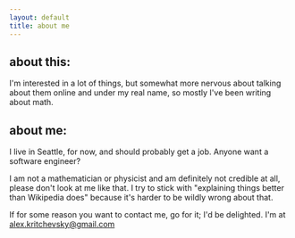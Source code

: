 ```yaml
---
layout: default
title: about me
---
```


## about this:

I'm interested in a lot of things, but somewhat more nervous about talking about them online and under my real name, so mostly I've been writing about math.

## about me:

I live in Seattle, for now, and should probably get a job. Anyone want a software engineer?

I am not a mathematician or physicist and am definitely not credible at all, please don't look at me like that. I try to stick with "explaining things better than Wikipedia does" because it's harder to be wildly wrong about that.

If for some reason you want to contact me, go for it; I'd be delighted. I'm at <alex.kritchevsky@gmail.com>